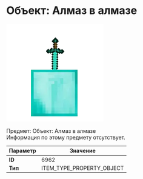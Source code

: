# Объект: Алмаз в алмазе

![Item Image](../img/6962.webp?raw=true)

Предмет: Объект: Алмаз в алмазе<br>Информация по этому предмету отсутствует.


| Параметр | Значение |
|----------|----------|
| **ID** | 6962 |
| **Тип** | ITEM_TYPE_PROPERTY_OBJECT |

